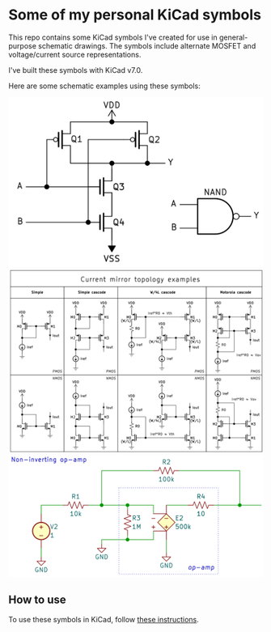 # Some of my personal KiCad symbols

This repo contains some KiCad symbols I've created for use in general-purpose schematic drawings. The symbols include alternate MOSFET and voltage/current source representations.

I've built these symbols with KiCad v7.0.

Here are some schematic examples using these symbols:

![alt text](https://github.com/j-silv/my-kicad-symbols/blob/master/images/example_cmos_logic_gate.png?raw=true)
![alt text](https://github.com/j-silv/my-kicad-symbols/blob/master/images/example_current_mirror.png?raw=true)
![alt text](https://github.com/j-silv/my-kicad-symbols/blob/master/images/example_opamp.png?raw=true)

## How to use

To use these symbols in KiCad, follow [these instructions](https://docs.kicad.org/7.0/en/getting_started_in_kicad/getting_started_in_kicad.html#tutorial_part_4_custom_symbols_and_footprints).
